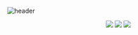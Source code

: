 ![header](https://capsule-render.vercel.app/api?type=venom&color=random&height=300&section=header&text=Welcome%20my%20github!&fontSize=90)
<div align="center">
  <img src="https://github-readme-stats.vercel.app/api?username=yuntasha&show_icons=true&theme=radical" />
  <img src="https://github-readme-stats.vercel.app/api/top-langs/?username=yuntasha&layout=compact" />   
  <img src="http://mazassumnida.wtf/api/v2/generate_badge?boj=백준아이디)](https://solved.ac/jaljayo85/" /> 
</div>
<!--
**yuntasha/yuntasha** is a ✨ _special_ ✨ repository because its `README.md` (this file) appears on your GitHub profile.

Here are some ideas to get you started:

- 🔭 I’m currently working on ...
- 🌱 I’m currently learning ...
- 👯 I’m looking to collaborate on ...
- 🤔 I’m looking for help with ...
- 💬 Ask me about ...
- 📫 How to reach me: ...
- 😄 Pronouns: ...
- ⚡ Fun fact: ...
-->
